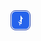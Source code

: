 <?xml version="1.0" encoding="UTF-8"?>
<svg width="32" height="32" viewBox="0 0 32 32" xmlns="http://www.w3.org/2000/svg">
  <!-- 背景圆角矩形 -->
  <rect x="2" y="2" width="28" height="28" rx="6" fill="#2563EB"/>
  
  <!-- 中心抽象图标（类似闪电/火箭，代表AI） -->
  <path d="M16 8 L20 14 L18 14 L18 20 L14 16 L16 16 L16 10 Z" fill="white"/>
  <path d="M12 18 L16 24 L14 24 L14 22 L18 22 L18 20 Z" fill="white" opacity="0.8"/>
  
  <!-- 边框 -->
  <rect x="0.5" y="0.5" width="31" height="31" rx="7.5" fill="none" stroke="#1E40AF" stroke-width="1"/>
</svg>
